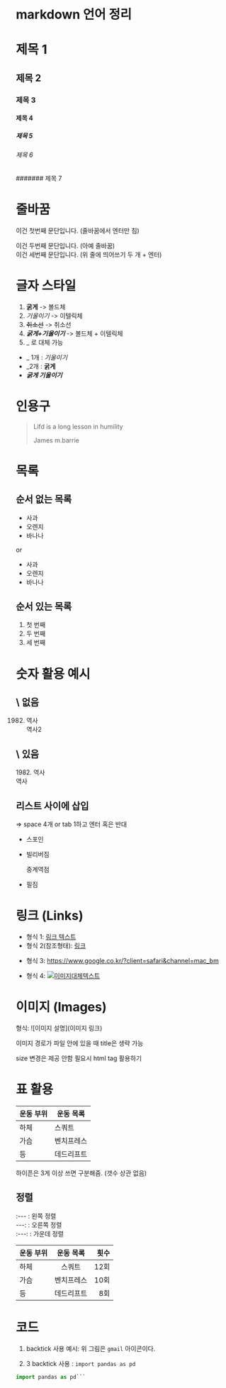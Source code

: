 # markdown 언어 정리

# 제목 1
## 제목 2
### 제목 3
#### 제목 4
##### 제목 5
###### 제목 6
####### 제목 7

# 줄바꿈
이건 첫번째 문단입니다. (줄바꿈에서 엔터만 침)

이건 두번째 문단입니다. (아예 줄바꿈)  
이건 세번째 문단입니다. (위 줄에 띄어쓰기 두 개 + 엔터)

# 글자 스타일
1. **굵게** -> 볼드체
2. *기울이기* -> 이텔릭체
3. ~~취소선~~ -> 취소선
4. ***굵게+기울이기*** -> 볼드체 + 이텔릭체
5. _ 로 대체 가능
* _ 1개 : _기울이기_
* _2개 : __굵게__
* ___굵게 기울이기___

# 인용구
> Lifd is a long lesson in humility
>
> James m.barrie

# 목록

## 순서 없는 목록
- 사과
- 오렌지 
- 바나나 

or 
* 사과
* 오렌지
* 바나나

## 순서 있는 목록
1. 첫 번째
2. 두 번째
3. 세 번째

# 숫자 활용 예시
 ## \ 없음
1982. 역사  
역사2

## \ 있음
1982\. 역사  
역사

## 리스트 사이에 삽입

=> space 4개 or tab 1하고 엔터 혹은 반대

* 스포인
* 빌리버짐

    중계역점
* 필짐

# 링크 (Links)

* 형식 1: [링크 텍스트](https://www.google.co.kr/?client=safari&channel=mac_bm)
* 형식 2(참조형태): [링크][구글]  

[구글]: https://www.google.co.kr/?client=safari&channel=mac_bm

* 형식 3: <https://www.google.co.kr/?client=safari&channel=mac_bm>

* 형식 4: [![이미지대체텍스트](이미지URL)](링크URL)

# 이미지 (Images)

형식: ![이미지 설명](이미지 링크)

이미지 경로가 파일 안에 있을 때 title은 생략 가능

size 변경은 제공 안함 필요시 html tag 활용하기

# 표 활용

| 운동 부위 | 운동 목록|
| --- | --- |
| 하체 | 스쿼트 |
| 가슴 | 벤치프레스 |
| 등 | 데드리프트 |

하이픈은 3게 이상 쓰면 구분해줌. (갯수 상관 없음)

## 정렬  
:--- : 왼쪽 정렬  
---: : 오른쪽 정렬  
:---: : 가운데 정렬  

| 운동 부위 | 운동 목록| 횟수 |
| :--- | :---: | ---: |
| 하체 | 스쿼트 | 12회 |
| 가슴 | 벤치프레스 | 10회 |
| 등 | 데드리프트 | 8회 |


# 코드

1. backtick 사용 예시: 위 그림은 `gmail` 아이콘이다.

2. 3 backtick 사용 : ```import pandas as pd```  

```python 
import pandas as pd```